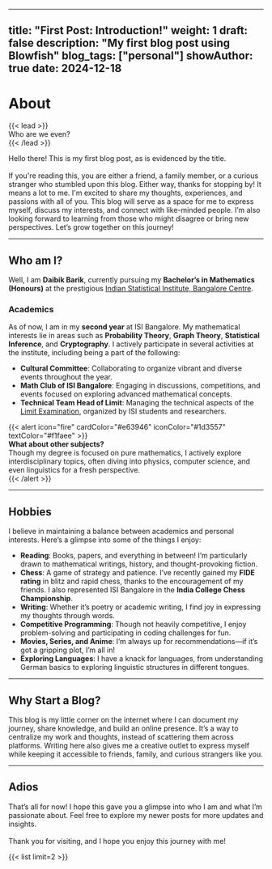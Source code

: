 
---
title: "First Post: Introduction!"
weight: 1
draft: false
description: "My first blog post using Blowfish"
blog_tags: ["personal"]
showAuthor: true
date: 2024-12-18
---

# About

{{< lead >}}  
Who are we even?  
{{< /lead >}}  

Hello there! This is my first blog post, as is evidenced by the title.  
\
If you're reading this, you are either a friend, a family member, or a curious stranger who stumbled upon this blog. Either way, thanks for stopping by! It means a lot to me. I'm excited to share my thoughts, experiences, and passions with all of you. This blog will serve as a space for me to express myself, discuss my interests, and connect with like-minded people. I’m also looking forward to learning from those who might disagree or bring new perspectives. Let’s grow together on this journey!

---

## Who am I?

Well, I am **Daibik Barik**, currently pursuing my **Bachelor’s in Mathematics (Honours)** at the prestigious [Indian Statistical Institute, Bangalore Centre](https://www.isibang.ac.in).  

### Academics  
As of now, I am in my **second year** at ISI Bangalore. My mathematical interests lie in areas such as **Probability Theory**, **Graph Theory**, **Statistical Inference**, and **Cryptography**. I actively participate in several activities at the institute, including being a part of the following:  
- **Cultural Committee**: Collaborating to organize vibrant and diverse events throughout the year.  
- **Math Club of ISI Bangalore**: Engaging in discussions, competitions, and events focused on exploring advanced mathematical concepts.  
- **Technical Team Head of Limit**: Managing the technical aspects of the [Limit Examination](https://limitisi.in/), organized by ISI students and researchers.  

{{< alert icon="fire" cardColor="#e63946" iconColor="#1d3557" textColor="#f1faee" >}}  
**What about other subjects?**  
Though my degree is focused on pure mathematics, I actively explore interdisciplinary topics, often diving into physics, computer science, and even linguistics for a fresh perspective.  
{{< /alert >}}

---

## Hobbies  

I believe in maintaining a balance between academics and personal interests. Here’s a glimpse into some of the things I enjoy:  

- **Reading**: Books, papers, and everything in between! I’m particularly drawn to mathematical writings, history, and thought-provoking fiction.  
- **Chess**: A game of strategy and patience. I’ve recently gained my **FIDE rating** in blitz and rapid chess, thanks to the encouragement of my friends. I also represented ISI Bangalore in the **India College Chess Championship**.  
- **Writing**: Whether it’s poetry or academic writing, I find joy in expressing my thoughts through words.  
- **Competitive Programming**: Though not heavily competitive, I enjoy problem-solving and participating in coding challenges for fun.  
- **Movies, Series, and Anime**: I’m always up for recommendations—if it’s got a gripping plot, I’m all in!  
- **Exploring Languages**: I have a knack for languages, from understanding German basics to exploring linguistic structures in different tongues.  

---

## Why Start a Blog?  

This blog is my little corner on the internet where I can document my journey, share knowledge, and build an online presence. It’s a way to centralize my work and thoughts, instead of scattering them across platforms. Writing here also gives me a creative outlet to express myself while keeping it accessible to friends, family, and curious strangers like you.  

---

## Adios  

That’s all for now! I hope this gave you a glimpse into who I am and what I’m passionate about. Feel free to explore my newer posts for more updates and insights.  
\
Thank you for visiting, and I hope you enjoy this journey with me!  

{{< list limit=2 >}}
